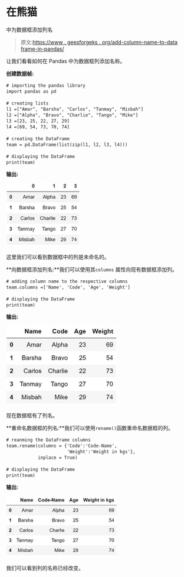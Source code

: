 # 在熊猫

中为数据框添加列名

> 原文:[https://www . geesforgeks . org/add-column-name-to-data frame-in-pandas/](https://www.geeksforgeeks.org/add-column-names-to-dataframe-in-pandas/)

让我们看看如何在 Pandas 中为数据框列添加名称。

**创建数据帧:**

```
# importing the pandas library
import pandas as pd

# creating lists
l1 =["Amar", "Barsha", "Carlos", "Tanmay", "Misbah"]
l2 =["Alpha", "Bravo", "Charlie", "Tango", "Mike"]
l3 =[23, 25, 22, 27, 29]
l4 =[69, 54, 73, 70, 74]

# creating the DataFrame
team = pd.DataFrame(list(zip(l1, l2, l3, l4))) 

# displaying the DataFrame
print(team)
```

**输出:**

[![](img/ce960a22713b94ebb9dcaa6b4f41d50d.png)](https://media.geeksforgeeks.org/wp-content/uploads/20200712151207/Data-200x173.jpg)

这里我们可以看到数据框中的列是未命名的。

**向数据框添加列名:**我们可以使用其`columns` 属性向现有数据框添加列。

```
# adding column name to the respective columns
team.columns =['Name', 'Code', 'Age', 'Weight']

# displaying the DataFrame
print(team)
```

**输出:**

[![](img/e311033c2f79b50743fe0c308a03edaf.png)](https://media.geeksforgeeks.org/wp-content/uploads/20200712151004/Data-300x216.jpg)

现在数据框有了列名。

**重命名数据框的列名:**我们可以使用`rename()`函数重命名数据框的列。

```
# reanming the DataFrame columns
team.rename(columns = {'Code':'Code-Name', 
                       'Weight':'Weight in kgs'}, 
            inplace = True)

# displaying the DataFrame
print(team)
```

**输出:**

[![](img/2f6f4c09e5d13d3233b341cb1624cc9c.png)](https://media.geeksforgeeks.org/wp-content/uploads/20200712151310/22-300x168.jpg)

我们可以看到列的名称已经改变。